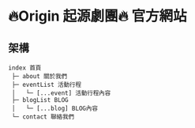 # 🔥Origin 起源劇團🔥 官方網站

## 架構
```
index 首頁
 ├─ about 關於我們
 ├─ eventList 活動行程
 │   └─ [...event] 活動行程內容
 ├─ blogList BLOG
 │   └─ [...blog] BLOG內容
 └─ contact 聯絡我們
```